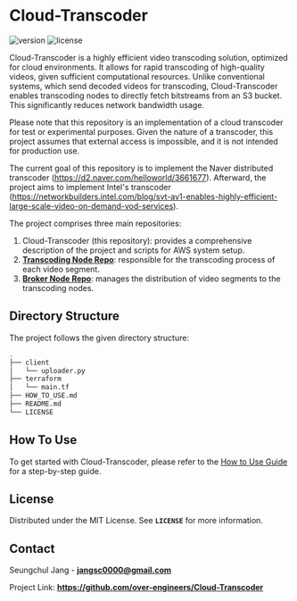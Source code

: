 # **Cloud-Transcoder**

![version](https://img.shields.io/badge/version-0.0.0-blue)
![license](https://img.shields.io/badge/license-MIT-green)

Cloud-Transcoder is a highly efficient video transcoding solution, optimized for cloud environments. It allows for rapid transcoding of high-quality videos, given sufficient computational resources. Unlike conventional systems, which send decoded videos for transcoding, Cloud-Transcoder enables transcoding nodes to directly fetch bitstreams from an S3 bucket. This significantly reduces network bandwidth usage.

Please note that this repository is an implementation of a cloud transcoder for test or experimental purposes. Given the nature of a transcoder, this project assumes that external access is impossible, and it is not intended for production use.

The current goal of this repository is to implement the Naver distributed transcoder (https://d2.naver.com/helloworld/3661677). Afterward, the project aims to implement Intel's transcoder (https://networkbuilders.intel.com/blog/svt-av1-enables-highly-efficient-large-scale-video-on-demand-vod-services).

The project comprises three main repositories:

1. Cloud-Transcoder (this repository): provides a comprehensive description of the project and scripts for AWS system setup.
2. **[Transcoding Node Repo](https://github.com/over-engineers/cloud-transcoder-transcoding-node)**: responsible for the transcoding process of each video segment.
3. **[Broker Node Repo](https://github.com/over-engineers/cloud-transcoder-broker-node)**: manages the distribution of video segments to the transcoding nodes.

## **Directory Structure**

The project follows the given directory structure:

```bash
.
├── client
│   └── uploader.py
├── terraform
│   └── main.tf
├── HOW_TO_USE.md
├── README.md
└── LICENSE

```

## **How To Use**

To get started with Cloud-Transcoder, please refer to the [How to Use Guide](./HOW_TO_USE.md) for a step-by-step guide.


## **License**

Distributed under the MIT License. See **`LICENSE`** for more information.

## **Contact**

Seungchul Jang - **[jangsc0000@gmail.com](mailto:jangsc0000@gmail.com)**

Project Link: **https://github.com/over-engineers/Cloud-Transcoder**